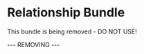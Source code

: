 Relationship Bundle
===================

This bundle is being removed - DO NOT USE!


--- REMOVING ---